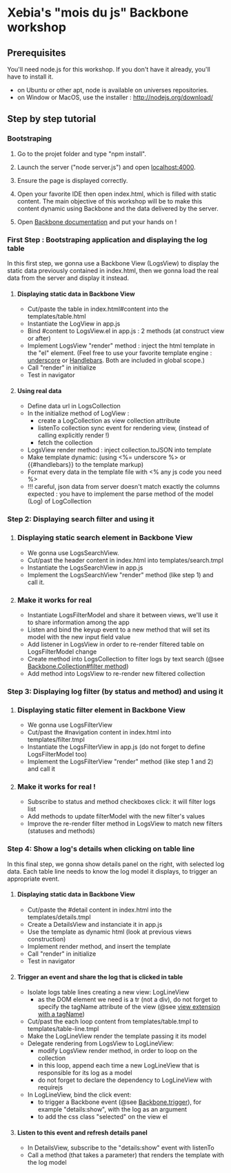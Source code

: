 # Xebia's "mois du js" Backbone workshop

## Prerequisites

You'll need node.js for this workshop. If you don't have it already, you'll have to install it.
- on Ubuntu or other apt, node is available on universes repositories.
- on Window or MacOS, use the installer : http://nodejs.org/download/

## Step by step tutorial

### Bootstraping

1. Go to the projet folder and type "npm install".

2. Launch the server ("node server.js") and open [localhost:4000](http://localhost:4000).

3. Ensure the page is displayed correctly.

4. Open your favorite IDE then open index.html, which is filled with static content. The main objective of this workshop will be to make this content dynamic using Backbone and the data delivered by the server.

5. Open [Backbone documentation](http://backbonejs.org/) and put your hands on !


### First Step : Bootstraping application and displaying the log table

In this first step, we gonna use a Backbone View (LogsView) to display the static data previously contained in index.html, then we gonna load the real data from the server and display it instead. 


1. #### Displaying static data in Backbone View
    - Cut/paste the table in index.html#content into the templates/table.html
    - Instantiate the LogView in app.js
    - Bind #content to LogsView.el in app.js : 2 methods (at construct view or after)
    - Implement LogsView "render" method : inject the html template in the "el" element. (Feel free to use your favorite template engine : [underscore](http://underscorejs.org/#template) or [Handlebars](http://handlebarsjs.com/expressions.html). Both are included in global scope.)
    - Call "render" in initialize
    - Test in navigator

2. #### Using real data
    - Define data url in LogsCollection
    - In the initialize method of LogView :
        - create a LogCollection as view collection attribute
        - listenTo collection sync event for rendering view, (instead of calling explicitly render !)
        - fetch the collection
    - LogsView render method : inject collection.toJSON into template
    - Make template dynamic: (using <%= underscore %> or {{#handlebars}} to the template markup)
    - Format every data in the template file with <% any js code you need %>
    - !!! careful, json data from server doesn't match exactly the columns expected : you have to implement the parse method of the model (Log) of LogCollection


### Step 2: Displaying search filter and using it

1. ### Displaying static search element in Backbone View
    - We gonna use LogsSearchView.
    - Cut/past the header content in index.html into templates/search.tmpl
    - Instantiate the LogsSearchView in app.js
    - Implement the LogsSearchView "render" method (like step 1) and call it.

2. ### Make it works for real
    - Instantiate LogsFilterModel and share it between views, we'll use it to share information among the app
    - Listen and bind the keyup event to a new method that will set its model with the new input field value
    - Add listener in LogsView in order to re-render filtered table on LogsFilterModel change
    - Create method into LogsCollection to filter logs by text search (@see [Backbone.Collection#filter method](http://backbonejs.org/#Collection-Underscore-Methods))
    - Add method into LogsView to re-render new filtered collection


### Step 3: Displaying log filter (by status and method) and using it

1. ### Displaying static filter element in Backbone View
    - We gonna use LogsFilterView
    - Cut/past the #navigation content in index.html into templates/filter.tmpl
    - Instantiate the LogsFilterView in app.js (do not forget to define LogsFilterModel too)
    - Implement the LogsFilterView "render" method (like step 1 and 2) and call it

2. ### Make it works for real !
    - Subscribe to status and method checkboxes click: it will filter logs list
    - Add methods to update filterModel with the new filter's values
    - Improve the re-render filter method in LogsView to match new filters (statuses and methods)


### Step 4: Show a log's details when clicking on table line

In this final step, we gonna show details panel on the right, with selected log data. Each table line needs to know the log model it displays, to trigger an appropriate event.

1. #### Displaying static data in Backbone View
    - Cut/paste the #detail content in index.html into the templates/details.tmpl
    - Create a DetailsView and instanciate it in app.js
    - Use the template as dynamic html (look at previous views construction)
    - Implement render method, and insert the template
    - Call "render" in initialize
    - Test in navigator

2. #### Trigger an event and share the log that is clicked in table
    - Isolate logs table lines creating a new view: LogLineView
        - as the DOM element we need is a tr (not a div), do not forget to specify the tagName attribute of the view (@see [view extension with a tagName](http://backbonejs.org/#View-extend))
    - Cut/past the each loop content from templates/table.tmpl to templates/table-line.tmpl
    - Make the LogLineView render the template passing it its model
    - Delegate rendering from LogsView to LogLineView:
        - modify LogsView render method, in order to loop on the collection
        - in this loop, append each time a new LogLineView that is responsible for its log as a model
        - do not forget to declare the dependency to LogLineView with requirejs
    - In LogLineView, bind the click event:
        - to trigger a Backbone event (@see [Backbone.trigger](http://backbonejs.org/#Events-trigger)), for example "details:show", with the log as an argument
        - to add the css class "selected" on the view el

3. #### Listen to this event and refresh details panel
    - In DetailsView, subscribe to the "details:show" event with listenTo
    - Call a method (that takes a parameter) that renders the template with the log model